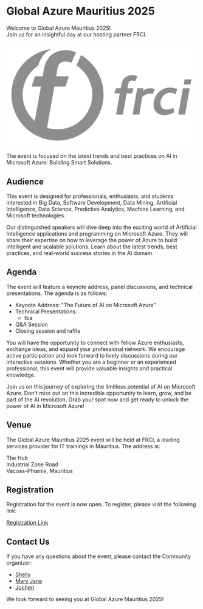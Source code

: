 # Global Azure Mauritius 2025

Welcome to Global Azure Mauritius 2025!  
Join us for an insightful day at our hosting partner FRCI.

![Global Azure Mauritius 2025](FRCI_logo.png)

The event is focused on the latest trends and best practices on AI in Microsoft Azure: Building Smart Solutions.

## Audience

This event is designed for professionals, enthusiasts, and students interested in Big Data, Software Development, Data Mining, Artificial Intelligence, Data Science, Predictive Analytics, Machine Learning, and Microsoft technologies.

Our distinguished speakers will dive deep into the exciting world of Artificial Intelligence applications and programming on Microsoft Azure. They will share their expertise on how to leverage the power of Azure to build intelligent and scalable solutions. Learn about the latest trends, best practices, and real-world success stories in the AI domain.

## Agenda

The event will feature a keynote address, panel discussions, and technical presentations. The agenda is as follows:

* Keynote Address: "The Future of AI on Microsoft Azure"
* Technical Presentations:
  * tba
* Q&A Session
* Closing session and raffle

You will have the opportunity to connect with fellow Azure enthusiasts, exchange ideas, and expand your professional network. We encourage active participation and look forward to lively discussions during our interactive sessions. Whether you are a beginner or an experienced professional, this event will provide valuable insights and practical knowledge.

Join us on this journey of exploring the limitless potential of AI on Microsoft Azure. Don't miss out on this incredible opportunity to learn, grow, and be part of the AI revolution. Grab your spot now and get ready to unlock the power of AI in Microsoft Azure!

## Venue

The Global Azure Mauritius 2025 event will be held at FRCI, a leading services provider for IT trainings in Mauritius. The address is:

The Hub  
Industrial Zone Road  
Vacoas-Phœnix, Mauritius

## Registration

Registration for the event is now open. To register, please visit the following link:

[Registration Link](https://www.meetup.com/mauritiussoftwarecraftsmanshipcommunity/events/304373239/)

## Contact Us

If you have any questions about the event, please contact the Community organizer:

* [Shelly](https://www.meetup.com/members/305729361)
* [Mary Jane](https://www.meetup.com/members/281907731)
* [Jochen](https://jochen.kirstaetter.name)

We look forward to seeing you at Global Azure Mauritius 2025!
